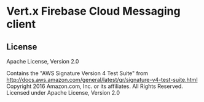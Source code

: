 # Vert.x Firebase Cloud Messaging client


 
 
## License
Apache License, Version 2.0

Contains the "AWS Signature Version 4 Test Suite" 
from http://docs.aws.amazon.com/general/latest/gr/signature-v4-test-suite.html
Copyright 2016 Amazon.com, Inc. or its affiliates. All Rights Reserved.
Licensed under Apache License, Version 2.0


